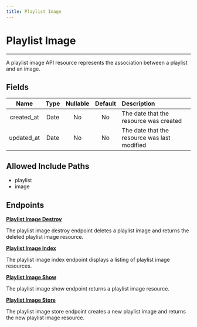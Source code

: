```yaml
---
title: Playlist Image
---
```


# Playlist Image

---

A playlist image API resource represents the association between a playlist and an image.

## Fields

|    Name    |  Type   | Nullable | Default | Description                                  |
| :--------: | :-----: | :------: | :-----: | :------------------------------------------- |
| created_at | Date    | No       | No      | The date that the resource was created       |
| updated_at | Date    | No       | No      | The date that the resource was last modified |

## Allowed Include Paths

* playlist
* image

## Endpoints

**[Playlist Image Destroy](/list/playlistimage/destroy/)**

The playlist image destroy endpoint deletes a playlist image and returns the deleted playlist image resource.

**[Playlist Image Index](/list/playlistimage/index/)**

The playlist image index endpoint displays a listing of playlist image resources.

**[Playlist Image Show](/list/playlistimage/show/)**

The playlist image show endpoint returns a playlist image resource.

**[Playlist Image Store](/list/playlistimage/store/)**

The playlist image store endpoint creates a new playlist image and returns the new playlist image resource.